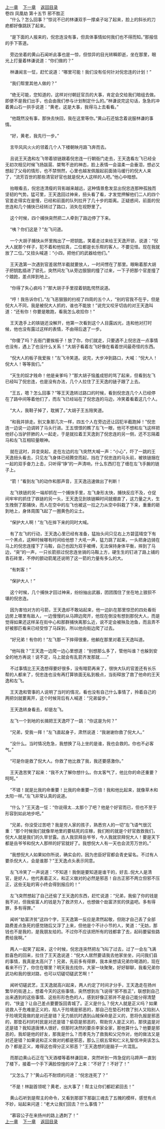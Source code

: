 
[上一章](https://github.com/xiaominghe2014/spider_book/blob/master/book/缺月梧桐/第94章.md)&nbsp;&nbsp;&nbsp;&nbsp;[下一章](https://github.com/xiaominghe2014/spider_book/blob/master/book/缺月梧桐/第96章.md)&nbsp;&nbsp;&nbsp;&nbsp;[返回目录](https://github.com/xiaominghe2014/spider_book/blob/master/book/缺月梧桐/README.md)
<br />卷四 凤凰劫 第十五节 邪不胜正<br />&nbsp;&nbsp;&nbsp;&nbsp;“什么？怎么回事？”惊诧不已的林谦双手一撑桌子站了起来，脸上的斜长的刀疤都好像跳跃了起来。<br /><br />&nbsp;&nbsp;&nbsp;&nbsp;“是下面的人报来的，倪忠连没有事，但具体事情如何我们也不得而知。”那报信的手下答道。<br /><br />&nbsp;&nbsp;&nbsp;&nbsp;旁边坐着的黄山石闻听此事也是一惊，但惊异的目光转瞬即逝，坐在那里，眼光上打量着林谦说道：“你们做的？”<br /><br />&nbsp;&nbsp;&nbsp;&nbsp;林谦闻言一怔，赶忙说道：“哪里可能！我们没有任何针对倪忠连的计划！”<br /><br />&nbsp;&nbsp;&nbsp;&nbsp;“我们帮里其他人做的？”<br /><br />&nbsp;&nbsp;&nbsp;&nbsp;“绝无可能，您知道的，这样对付朝廷官员的大事，肯定会交给我们暗组去做。即便不是我们出手，也会由我们参与计划制定什么的。”林谦说完这句话，急急的冲着黄山石一拱手说道：“黄老，这是大事，我得马上去看看。”<br /><br />&nbsp;&nbsp;&nbsp;&nbsp;“他既然没有事，那快去快回，我在这里等你。”黄山石还惦念着说服林谦的事情。<br /><br />&nbsp;&nbsp;&nbsp;&nbsp;“好，黄老，我先行一步。”<br /><br />&nbsp;&nbsp;&nbsp;&nbsp;言毕风风火火的领着几个人下楼朝映月路飞奔而去。<br /><br />&nbsp;&nbsp;&nbsp;&nbsp;且说王天逸和左飞带着锁链跟着倪忠连一行朝衙门走去，王天逸看左飞已经全无初次相见时候飞扬跋扈、桀骜不逊的神态，脸上表情一会温柔一会垂泪，想必又想起了父母的情形，也不禁恻然，心里也越发佩服起前面骑马缓行的倪大人来了，“流芳百世的那些清官好官也就是倪大人这样的人吧。”他心中暗想。<br /><br />&nbsp;&nbsp;&nbsp;&nbsp;抬眼看去，倪忠连清瘦的背影越来越远，这种情景愈发显出倪忠连那种孤独而坚韧的气势。猛可里，王天逸回过神来，扭头看了看，才发觉押解他们二人的四个官差走得实在是慢，已经和前面的队列拉开了几十步的距离。正疑惑间，前面的倪忠连和几个捕快已经转过了路口，消失在视野里了。<br /><br />&nbsp;&nbsp;&nbsp;&nbsp;这个时候，四个捕快突然把二人牵到了路边停了下来。<br /><br />&nbsp;&nbsp;&nbsp;&nbsp;“咦？你们这是？”左飞问道。<br /><br />&nbsp;&nbsp;&nbsp;&nbsp;一个大胡子捕快从怀里掏出了一把钥匙，笑着走过来给王天逸开锁，说道：“倪大人就那个样子，犯不着和他较真，二位都是长乐帮的客人，不要见怪。现在我就放了二位。”又扭头喊道：“小四，把他们的武器给他们。”<br /><br />&nbsp;&nbsp;&nbsp;&nbsp;王天逸第一次遇到官差居然半截就要放人，一时间愣在了那里。眼瞅着那大胡子把钥匙插进了锁孔，突然间左飞从旁边狠狠的撞了过来，一下子把那个官差撞了个踉跄，差点摔到地上。<br /><br />&nbsp;&nbsp;&nbsp;&nbsp;“你得了失心疯吗？”那大胡子手里捏着钥匙愕然说道。<br /><br />&nbsp;&nbsp;&nbsp;&nbsp;“哼！我告诉你们，”左飞恶狠狠的扫视了四周的五个人，“别的官我不在乎，但是倪大人不同，我是被倪大人抓的，谁也不能放！”说完又咬牙切齿的对王天逸叫道：“还有你！你要是敢跑，看我怎么收拾你！”<br /><br />&nbsp;&nbsp;&nbsp;&nbsp;王天逸手上的铁链还没解开，他第一次看到这个人目露凶光，连和他对打时候，他也没有露过这样的表情，不由得后退了一步。<br /><br />&nbsp;&nbsp;&nbsp;&nbsp;“你傻了吗？去衙门要挨板子！放了你，你们就走，只要遇不上倪忠连一点事情也没有，遇上了也没什么关系！”大胡子看着左飞好像在看着世间最奇怪的东西。<br /><br />&nbsp;&nbsp;&nbsp;&nbsp;“倪大人的板子我爱挨！”左飞冷笑道。说完，大步冲到路口，大喊：“倪大人！倪大人！等等我们。”<br /><br />&nbsp;&nbsp;&nbsp;&nbsp;“天生的奴才贱命！他是亲爹吗？”那大胡子恼羞成怒的骂了起来，但看到左飞已经叫了倪忠连，也是没有办法，几个人拉住了王天逸的链子跟了上去。<br /><br />&nbsp;&nbsp;&nbsp;&nbsp;“王五，嗯？怎么回事？”等王天逸转过路口的时候，看到倪忠连几个人已经停在了路中间等着他们了，而左飞已经站在了倪忠连的马边，冷笑着看着这几个人。<br /><br />&nbsp;&nbsp;&nbsp;&nbsp;“大人，我鞋子掉了，耽搁了。”大胡子王五陪笑道。<br /><br />&nbsp;&nbsp;&nbsp;&nbsp;“和我并排走。别又象那几次一样，四五个人在旁边还让囚犯半截跑掉！”倪忠连一边说一边调转了马头行进。王五恨恨的瞧了左飞一眼，他可不想和左飞这样把他好心当驴肝肺的人一起走，于是就拉着王天逸到了倪忠连的另一侧，还不忘隔着马和左飞互相较量眼神。<br /><br />&nbsp;&nbsp;&nbsp;&nbsp;就在这时，异变突起，走在左边的左飞突然大喊一声：“小心”，吓了一跳的王天逸扭头看去，只见左飞身体已经腾空而起，挡在了倪忠连的马头前，被铁链捆在一起的双手奋力上击，只听得“铮”的一声清响，什么东西打在了缠在左飞手腕的链子上。<br /><br />&nbsp;&nbsp;&nbsp;&nbsp;“箭！”看到左飞的动作和那声音，王天逸迅速做出了判断！<br /><br />&nbsp;&nbsp;&nbsp;&nbsp;左飞铁链的另一端却抓在一个捕快手里，左飞身形太快，捕快反应不及，仓促间牢牢的抓住了铁链的另一头，王天逸见到铁链瞬时间就绷直了，这力量之大，生生拽倒了那捕快，而人在空中的左飞也被这一拉之力从空中斜栽了下来，重重的砸到地上，身体周围飞起了一圈黄色的尘土。<br /><br />&nbsp;&nbsp;&nbsp;&nbsp;“保护大人啊！”左飞在摔下来的同时大喊。<br /><br />&nbsp;&nbsp;&nbsp;&nbsp;有了左飞的行动，王天逸心里已经有准备，猛抬头间只见右上方碧蓝晴空下有一个黑点，这种时候哪有时间给他想？大吼一声，猛力跳了起来，一头把身边骑在马上的倪忠连撞下了马鞍，自己也因为双手被缚，无法保持身体平衡，摔到了马边，“突”的一声，一只长箭掠过倪忠连坐骑的马鞍上方，硬生生的钉进了路上铺的青石砖里，不停的颤动箭尾还说明了这一箭的力量有多么的大。<br /><br />&nbsp;&nbsp;&nbsp;&nbsp;“有刺客！”<br /><br />&nbsp;&nbsp;&nbsp;&nbsp;“保护大人！”<br /><br />&nbsp;&nbsp;&nbsp;&nbsp;这个时候，几个捕快才回过神来，纷纷抽出武器，团团围住了坐在地上狼狈不堪的倪忠连。<br /><br />&nbsp;&nbsp;&nbsp;&nbsp;因为害怕对方的弓箭，王天逸却不敢站起来，他一边趴在那里惊恐的四处看街边房上哪里有敌人，一边慢慢的从马蹄边爬开，他现在倒没有想到那倪大人，而是觉得如果还这样呆在街中心和那群捕快离那么近，说不定会被殃及池鱼，而且弄不好被那匹看来已经受惊了马踩到，所以他向街边爬了过去。<br /><br />&nbsp;&nbsp;&nbsp;&nbsp;“好兄弟！有你的！”左飞那一下摔得很重，他躺在那里对着王天逸叫道。<br /><br />&nbsp;&nbsp;&nbsp;&nbsp;“他叫我？”王天逸一边爬一边心里想道：“别想那么多了，管他叫谁？也躲到安全的地方再说！说不定，马上就会有乱箭齐发那就......”<br /><br />&nbsp;&nbsp;&nbsp;&nbsp;不过事情比王天逸想得要好很多，没有暗箭再来了，很快大队的官差还有长乐帮的人都来了，倪忠连也没有再打算铁面无私到极点，当街释放了救了他命的王天逸和左飞。<br /><br />&nbsp;&nbsp;&nbsp;&nbsp;王天逸和管事的人说明了当时的情况，看也没有自己什么事情了，拎着自己的两把剑就要离开，这个时候背后有人喊道：“兄弟留步。”<br /><br />&nbsp;&nbsp;&nbsp;&nbsp;王天逸转身看去，却是左飞。<br /><br />&nbsp;&nbsp;&nbsp;&nbsp;左飞一个到地的长揖把王天逸吓了一跳：“你这是为何？”<br /><br />&nbsp;&nbsp;&nbsp;&nbsp;“兄弟，受我一拜！”左飞直起身子，肃然说道：“我谢谢你救了倪大人。”<br /><br />&nbsp;&nbsp;&nbsp;&nbsp;“没什么。当时情况危急，我想换了马上坐的是谁，我也会救的。你也不必客气。”<br /><br />&nbsp;&nbsp;&nbsp;&nbsp;“可是你是救了倪大人。你救了他比救了我，我还要感激你。”<br /><br />&nbsp;&nbsp;&nbsp;&nbsp;王天逸苦笑了起来：“我不大了解你想什么。你太客气了，他比你的命还重要？呵呵。”<br /><br />&nbsp;&nbsp;&nbsp;&nbsp;“不错！就是比我的命重要！比我的命重要一万倍！我和他比起来，就像草木和太阳一样。”左飞非常认真的说道。<br /><br />&nbsp;&nbsp;&nbsp;&nbsp;“什么？”王天逸一怔：“你说得太...太那个了吧？他是个好官而已，但也不至于形容到如此地步吧。”<br /><br />&nbsp;&nbsp;&nbsp;&nbsp;“兄弟，你没受过苦吧？我是穷人家的孩子，熟悉穷人的一切”左飞语气很沉重：“那个时候我们就像旱地里的要枯死的庄稼，我们盼的就是个好官救救我们，倪大人就是我们的久旱甘露。古人我崇拜岳爷爷，今人我就崇拜倪大人！要是天下都是岳爷爷和倪大人那样的好官就好了。我想倪大人有一天也会流芳万世的。”<br /><br />&nbsp;&nbsp;&nbsp;&nbsp;“我想倪大人如果如你所说，确实会的，因为忠臣好官都会青史留名。不过有人要杀倪大人，会是谁那？”王天逸点头表示同意。<br /><br />&nbsp;&nbsp;&nbsp;&nbsp;左飞冷笑了一声说道：“不知道！我倒是要知道是谁干的，好去..倪大人是清官，是好人，他代表着正义，和正义做对的必然是邪恶！自古正邪不两立但邪不压正，这些无耻的宵小终会得到报应的！”<br /><br />&nbsp;&nbsp;&nbsp;&nbsp;左飞突然想起了自己还偷了王天逸的东西，赶忙说道：“兄弟，我偷了你的钱是我不对，但我偷富人的钱是为了救济穷人，也想做个劫富济贫的侠盗吧。多有得罪，多有得罪。”<br /><br />&nbsp;&nbsp;&nbsp;&nbsp;闻听“劫富济贫”这四个字，王天逸第一反应是肃然起敬，但刚才自己丢了全部路费差点急死的感觉随后又浮了上来，但他是个不计小节的人，笑道：“无妨，那钱也不是我的，是我朋友给的。不过你不应该把所有的钱都拿了去，起码要留些路费给我啊。”<br /><br />&nbsp;&nbsp;&nbsp;&nbsp;两人一起笑了起来，这个时候，倪忠连突然把左飞叫了过去，过了一会左飞满脸喜色的回来，拉住了王天逸说道：“倪大人居然要请我去他家坐坐，问问我们县的事情，我真是太高兴了！兄弟，先前多有得罪，我本来想请兄弟你喝酒的，现在看来不行了，你住在哪里？明天我去找你，大家一块聚聚，好好聊聊，我看兄弟你武功和我的很对路，也可以切磋切磋武艺啊！”<br /><br />&nbsp;&nbsp;&nbsp;&nbsp;闻听切磋武艺，王天逸就高兴起来，两人约定了时间才分手，王天逸走在扬州繁华的街道上，想着今天的这些事情，突然想到左飞说得“邪不胜正”，联想到自己出来遇到的这些事情、这些形形色色的人，感到好像正邪并不是自己能分得清楚的，“侠盗？让自己差点要要饭回青城了。正义是什么？倪大人就是正义吗？如果说救人于危难是正义的，陷人于险境是邪恶的，那自己在垫石村救了别人又陷别人于险境究竟做的是对还是错？无力抵抗时遇到山贼保命是正义的，恩将仇报是邪恶的，那垫石村的村民是对还是错？偷窃是邪恶的，帮助穷人是正义的，那侠盗是对还是错？我知道唐博人很好，但那时决然的要杀李家全家，那他算什么？他要是邪恶的，我却是他的好友，那我是什么？而孝先为了救我和父兄作对，他的做法又是对还是错？如果说和正义做对的都是邪恶，那么三纲五常和仁义礼智信冲突该怎么办？都是正义，难得这也得分正义邪恶？”王天逸想的是脑子一片混乱。<br /><br />&nbsp;&nbsp;&nbsp;&nbsp;而那边黄山石正在飞天酒楼等着林谦回来，突然听到一阵急促的马蹄声一直到了楼下，接着一个手下满脸惊惶的冲了上来：“不好了！不好了！”<br /><br />&nbsp;&nbsp;&nbsp;&nbsp;“又怎么了？”黄山石不耐烦的问道：“倪忠连死了？”<br /><br />&nbsp;&nbsp;&nbsp;&nbsp;“不是！林副首领呢？黄老，出大事了！帮主让你们都赶紧回去！”<br /><br />&nbsp;&nbsp;&nbsp;&nbsp;黄山石听到是帮主的命令，又看到那部下那副三魂去了五魄的模样，感觉有点不妙，站起来问道：“老大让我们回去？什么事情？”<br /><br />&nbsp;&nbsp;&nbsp;&nbsp;“慕容公子在来扬州的路上遇刺了！” <br />
[上一章](https://github.com/xiaominghe2014/spider_book/blob/master/book/缺月梧桐/第94章.md)&nbsp;&nbsp;&nbsp;&nbsp;[下一章](https://github.com/xiaominghe2014/spider_book/blob/master/book/缺月梧桐/第96章.md)&nbsp;&nbsp;&nbsp;&nbsp;[返回目录](https://github.com/xiaominghe2014/spider_book/blob/master/book/缺月梧桐/README.md)
